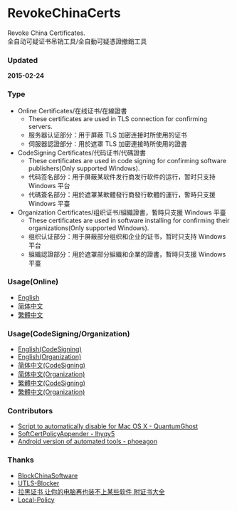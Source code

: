 ﻿RevokeChinaCerts
==============
Revoke China Certificates.<br />
全自动可疑证书吊销工具/全自動可疑憑證撤銷工具<br />

### Updated
**2015-02-24**

### Type
* Online Certificates/在线证书/在線證書
    * These certificates are used in TLS connection for confirming servers.
    * 服务器认证部分：用于屏蔽 TLS 加密连接时所使用的证书
    * 伺服器認證部分：用於遮罩 TLS 加密連接時所使用的證書
* CodeSigning Certificates/代码证书/代碼證書
    * These certificates are used in code signing for confirming software publishers(Only supported Windows).
    * 代码签名部分：用于屏蔽某软件发行商发行软件的运行，暂时只支持 Windows 平台
    * 代碼簽名部分：用於遮罩某軟體發行商發行軟體的運行，暫時只支援 Windows 平臺
* Organization Certificates/组织证书/組織證書，暫時只支援 Windows 平臺
    * These certificates are used in software installing for confirming their organizations(Only supported Windows).
    * 组织认证部分：用于屏蔽部分组织和企业的证书，暂时只支持 Windows 平台
    * 組織認證部分：用於遮罩部分組織和企業的證書，暫時只支援 Windows 平臺

### Usage(Online)
* [English](https://github.com/chengr28/RevokeChinaCerts/wiki/ReadMe_Online)
* [简体中文](https://github.com/chengr28/RevokeChinaCerts/wiki/ReadMe_Online(Chinese_Simplified))
* [繁體中文](https://github.com/chengr28/RevokeChinaCerts/wiki/ReadMe_Online(Chinese_Traditional))

### Usage(CodeSigning/Organization)
* [English(CodeSigning)](https://github.com/chengr28/RevokeChinaCerts/wiki/ReadMe_CodeSigning)
* [English(Organization)](https://github.com/chengr28/RevokeChinaCerts/wiki/ReadMe_Organization)
* [简体中文(CodeSigning)](https://github.com/chengr28/RevokeChinaCerts/wiki/ReadMe_CodeSigning(Chinese_Simplified))
* [简体中文(Organization)](https://github.com/chengr28/RevokeChinaCerts/wiki/ReadMe_Organization(Chinese_Simplified))
* [繁體中文(CodeSigning)](https://github.com/chengr28/RevokeChinaCerts/wiki/ReadMe_CodeSigning(Chinese_Traditional))
* [繁體中文(Organization)](https://github.com/chengr28/RevokeChinaCerts/wiki/ReadMe_Organization(Chinese_Traditional))

### Contributors
* [Script to automatically disable for Mac OS X - QuantumGhost](https://github.com/QuantumGhost/RevokeChinaCerts/tree/master/Mac)
* [SoftCertPolicyAppender - lhyqy5](https://github.com/lhyqy5/RevokeChinaCerts/tree/master/Windows/SoftCertPolicyAppender)
* [Android version of automated tools - phoeagon](https://github.com/phoeagon/RevokeChinaCerts/tree/master/Android)

### Thanks
* [BlockChinaSoftware](https://github.com/SCFWSE/BlockChinaSoftware)
* [UTLS-Blocker](https://github.com/SCFWSE/UTLS-Blocker)
* [拉黑证书 让你的电脑再也装不上某些软件 附证书大全](http://blog.eqoe.cn/posts/ban-digital-cert.html)
* [Local-Policy](https://bitbucket.org/MartinEden/local-policy/overview)
